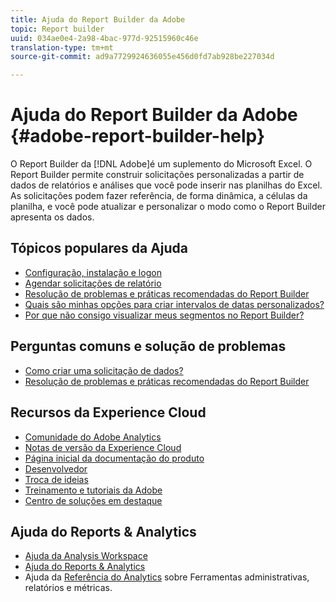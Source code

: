 ```yaml
---
title: Ajuda do Report Builder da Adobe
topic: Report builder
uuid: 034ae0e4-2a98-4bac-977d-92515960c46e
translation-type: tm+mt
source-git-commit: ad9a7729924636055e456d0fd7ab928be227034d

---
```



# Ajuda do Report Builder da Adobe {#adobe-report-builder-help}

O Report Builder da [!DNL Adobe]é um suplemento do Microsoft Excel. O Report Builder permite construir solicitações personalizadas a partir de dados de relatórios e análises que você pode inserir nas planilhas do Excel. As solicitações podem fazer referência, de forma dinâmica, a células da planilha, e você pode atualizar e personalizar o modo como o Report Builder apresenta os dados.

<!-- >>[!IMPORTANT]
>
>Update your installation of Report Builder to the latest version. This update is a pre-requisite for running the Analytics user ID migration to the Admin Console, beginning in April 2018.
>
>See [Analytics User Migration to the Admin Console](https://docs.adobe.com/content/help/en/analytics/admin/user-product-management/user-management/migrate-users/c-migration-tool.html) for migration information.

>[!IMPORTANT]
>
>Due to the end of support for TLS 1.0, we recommended that Adobe Report Builder (ARB) users download ARB v5.6.21 prior to September 13, 2018. After that date, prior versions of ARB will not be supported. -->

<!-- Tutorial goes here -->

## Tópicos populares da Ajuda

* [Configuração, instalação e logon](setup/login.md)
* [Agendar solicitações de relatório](schedule-report-requests.md)
* [Resolução de problemas e práticas recomendadas do Report Builder](troubleshoot.md)
* [Quais são minhas opções para criar intervalos de datas personalizados?](data-requests/configuring-report-dates/c-customized-date-expressions/t-customized-date-expressions.md)
* [Por que não consigo visualizar meus segmentos no Report Builder?](data-requests/segmentation.md)

## Perguntas comuns e solução de problemas

* [Como criar uma solicitação de dados?](data-requests/t-create-a-data-request.md)
* [Resolução de problemas e práticas recomendadas do Report Builder](troubleshoot.md)

## Recursos da Experience Cloud

* [Comunidade do Adobe Analytics](https://helpx.adobe.com/br/marketing-cloud/analytics.html)
* [Notas de versão da Experience Cloud](https://docs.adobe.com/content/help/pt-BR/release-notes/experience-cloud/current.html)
* [Página inicial da documentação do produto](https://docs.adobe.com/content/help/pt-BR/experience-cloud/user-guides/home.html)
* [Desenvolvedor](https://www.adobe.io/apis/experiencecloud.html)
* [Troca de ideias](https://ideas.omniture.com/t5/Adobe-Idea-Exchange-for-Omniture/idb-p/IdeaExchange3)
* [Treinamento e tutoriais da Adobe](https://helpx.adobe.com/br/learning.html?promoid=KAUDK)
* [Centro de soluções em destaque](https://www.omniture.com/en/products/online_business_optimization)

<!--Meike Russ Replace the omniture links above?-->

## Ajuda do Reports &amp; Analytics

* [Ajuda da Analysis Workspace](https://docs.adobe.com/content/help/en/analytics/analyze/analysis-workspace/home.html)
* [Ajuda do Reports &amp; Analytics](https://docs.adobe.com/content/help/pt-BR/analytics/analyze/reports-analytics/getting-started.html)
* Ajuda da [Referência do Analytics](https://docs.adobe.com/content/help/pt-BR/analytics/landing/home.html) sobre Ferramentas administrativas, relatórios e métricas.
